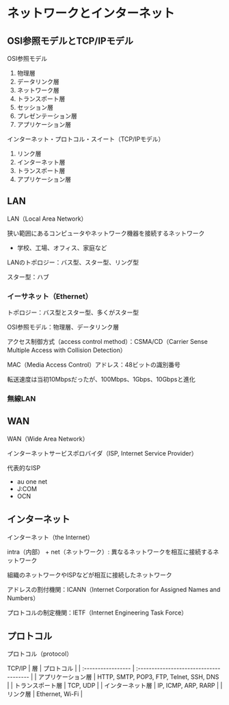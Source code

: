 # ネットワークとインターネット

## OSI参照モデルとTCP/IPモデル

OSI参照モデル
1. 物理層
2. データリンク層
3. ネットワーク層
4. トランスポート層
5. セッション層
6. プレゼンテーション層
7. アプリケーション層

インターネット・プロトコル・スイート（TCP/IPモデル）
1. リンク層
2. インターネット層
3. トランスポート層
4. アプリケーション層

## LAN

LAN（Local Area Network）

狭い範囲にあるコンピュータやネットワーク機器を接続するネットワーク
- 学校、工場、オフィス、家庭など

LANのトポロジー：バス型、スター型、リング型

スター型：ハブ

### イーサネット（Ethernet）

トポロジー：バス型とスター型、多くがスター型

OSI参照モデル：物理層、データリンク層

アクセス制御方式（access control method）：CSMA/CD（Carrier Sense Multiple Access with Collision Detection）

MAC（Media Access Control）アドレス：48ビットの識別番号

転送速度は当初10Mbpsだったが、100Mbps、1Gbps、10Gbpsと進化

### 無線LAN

## WAN

WAN（Wide Area Network）

インターネットサービスポロバイダ（ISP, Internet Service Provider）

代表的なISP
- au one net
- J:COM
- OCN

## インターネット

インターネット（the Internet）

intra（内部） + net（ネットワーク）: 異なるネットワークを相互に接続するネットワーク

組織のネットワークやISPなどが相互に接続したネットワーク

アドレスの割付機関：ICANN（Internet Corporation for Assigned Names and Numbers）

プロトコルの制定機関：IETF（Internet Engineering Task Force）

## プロトコル

プロトコル（protocol）

TCP/IP
| 層                 | プロトコル                              |
| :----------------- | :-------------------------------------- |
| アプリケーション層 | HTTP, SMTP, POP3, FTP, Telnet, SSH, DNS |
| トランスポート層   | TCP, UDP                                |
| インターネット層   | IP, ICMP, ARP, RARP                     |
| リンク層           | Ethernet, Wi-Fi                         |